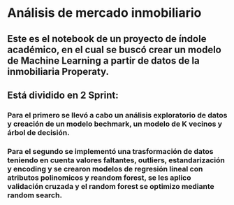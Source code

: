 # Análisis de mercado inmobiliario
## Este es el notebook de un proyecto de índole académico, en el cual se buscó crear un modelo de Machine Learning a partir de datos de la inmobiliaria Properaty.
## Está dividido en 2 Sprint: 
### Para el primero se llevó a cabo un análisis exploratorio de datos y creación de un modelo bechmark, un modelo de K vecinos y árbol de decisión.
### Para el segundo se implementó una trasformación de datos teniendo en cuenta valores faltantes, outliers, estandarización y encoding y se crearon modelos de regresión lineal con atributos polinomicos y reandom forest, se les aplico validación cruzada y el random forest se optimizo mediante random search.
